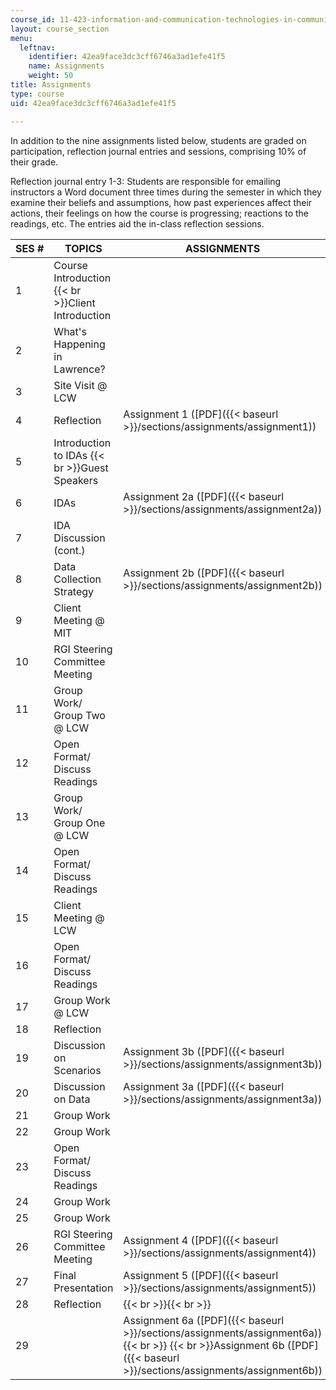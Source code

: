 ```yaml
---
course_id: 11-423-information-and-communication-technologies-in-community-development-spring-2004
layout: course_section
menu:
  leftnav:
    identifier: 42ea9face3dc3cff6746a3ad1efe41f5
    name: Assignments
    weight: 50
title: Assignments
type: course
uid: 42ea9face3dc3cff6746a3ad1efe41f5

---
```


In addition to the nine assignments listed below, students are graded on participation, reflection journal entries and sessions, comprising 10% of their grade.

Reflection journal entry 1-3: Students are responsible for emailing instructors a Word document three times during the semester in which they examine their beliefs and assumptions, how past experiences affect their actions, their feelings on how the course is progressing; reactions to the readings, etc. The entries aid the in-class reflection sessions.

| SES # | TOPICS | ASSIGNMENTS |
| --- | --- | --- |
| 1 | Course Introduction  {{< br >}}Client Introduction | &nbsp; |
| 2 | What's Happening in Lawrence? | &nbsp; |
| 3 | Site Visit @ LCW | &nbsp; |
| 4 | Reflection | Assignment 1 ([PDF]({{< baseurl >}}/sections/assignments/assignment1)) |
| 5 | Introduction to IDAs  {{< br >}}Guest Speakers | &nbsp; |
| 6 | IDAs | Assignment 2a ([PDF]({{< baseurl >}}/sections/assignments/assignment2a)) |
| 7 | IDA Discussion (cont.) | &nbsp; |
| 8 | Data Collection Strategy | Assignment 2b ([PDF]({{< baseurl >}}/sections/assignments/assignment2b)) |
| 9 | Client Meeting @ MIT | &nbsp; |
| 10 | RGI Steering Committee Meeting | &nbsp; |
| 11 | Group Work/ Group Two @ LCW | &nbsp; |
| 12 | Open Format/ Discuss Readings | &nbsp; |
| 13 | Group Work/ Group One @ LCW | &nbsp; |
| 14 | Open Format/ Discuss Readings | &nbsp; |
| 15 | Client Meeting @ LCW | &nbsp; |
| 16 | Open Format/ Discuss Readings | &nbsp; |
| 17 | Group Work @ LCW | &nbsp; |
| 18 | Reflection | &nbsp; |
| 19 | Discussion on Scenarios | Assignment 3b ([PDF]({{< baseurl >}}/sections/assignments/assignment3b)) |
| 20 | Discussion on Data | Assignment 3a ([PDF]({{< baseurl >}}/sections/assignments/assignment3a)) |
| 21 | Group Work | &nbsp; |
| 22 | Group Work | &nbsp; |
| 23 | Open Format/ Discuss Readings | &nbsp; |
| 24 | Group Work | &nbsp; |
| 25 | Group Work | &nbsp; |
| 26 | RGI Steering Committee Meeting | Assignment 4 ([PDF]({{< baseurl >}}/sections/assignments/assignment4)) |
| 27 | Final Presentation | Assignment 5 ([PDF]({{< baseurl >}}/sections/assignments/assignment5)) |
| 28 | Reflection |  {{< br >}}{{< br >}}  |
| 29 | &nbsp; | Assignment 6a ([PDF]({{< baseurl >}}/sections/assignments/assignment6a))  {{< br >}}  {{< br >}}Assignment 6b ([PDF]({{< baseurl >}}/sections/assignments/assignment6b))